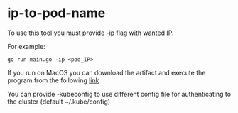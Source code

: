 # ip-to-pod-name

To use this tool you must provide -ip flag with wanted IP.

For example: 

```golang
go run main.go -ip <pod_IP>
```

If you run on MacOS you can download the artifact and execute the program from the following [link](https://github.com/ronenl1/ip-to-pod-name/releases/download/0.0.1/ip-to-pod-name)

You can provide -kubeconfig to use different config file for authenticating to the cluster (default ~/.kube/config)

